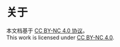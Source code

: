 # 关于

本文档基于 [CC BY-NC 4.0 协议](https://creativecommons.org/licenses/by-nc/4.0/deed.zh-hans)。  
This work is licensed under [CC BY-NC 4.0](https://creativecommons.org/licenses/by-nc/4.0/).